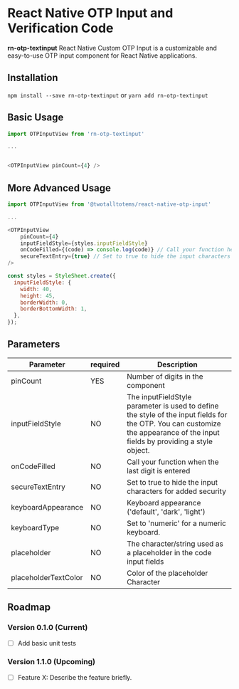 <img src="" />

# React Native OTP Input and Verification Code

**rn-otp-textinput** React Native Custom OTP Input is a customizable and easy-to-use OTP input component for React Native applications.

## Installation

`npm install --save rn-otp-textinput`
or
`yarn add rn-otp-textinput`

## Basic Usage

```js
import OTPInputView from 'rn-otp-textinput'

...


<OTPInputView pinCount={4} />

```

## More Advanced Usage

```js
import OTPInputView from '@twotalltotems/react-native-otp-input'

...

<OTPInputView
    pinCount={4}
    inputFieldStyle={styles.inputFieldStyle}
    onCodeFilled={(code) => console.log(code)} // Call your function here
    secureTextEntry={true} // Set to true to hide the input characters for added security
/>

const styles = StyleSheet.create({
  inputFieldStyle: {
    width: 40,
    height: 45,
    borderWidth: 0,
    borderBottomWidth: 1,
  },
});

```

## Parameters

| Parameter               | required | Description                                                                                     |
| ----------------------- | -------- | ----------------------------------------------------------------------------------------------- |
| pinCount                | YES      | Number of digits in the component                                                               |
| inputFieldStyle     | NO       | The inputFieldStyle parameter is used to define the style of the input fields for the OTP. You can customize the appearance of the input fields by providing a style object.                                               |
| onCodeFilled            | NO       | Call your function when the last digit is entered                                                         |
| secureTextEntry         | NO       | Set to true to hide the input characters for added security                                                                    |
| keyboardAppearance      | NO       | Keyboard appearance ('default', 'dark', 'light')                                                |
| keyboardType            | NO       | Set to 'numeric' for a numeric keyboard.
| placeholder    | NO       | The character/string used as a placeholder in the code input fields      |
| placeholderTextColor    | NO       | Color of the placeholder Character                                                               |

## Roadmap

### Version 0.1.0 (Current)
- [ ] Add basic unit tests

### Version 1.1.0 (Upcoming)
- [ ] Feature X: Describe the feature briefly.

